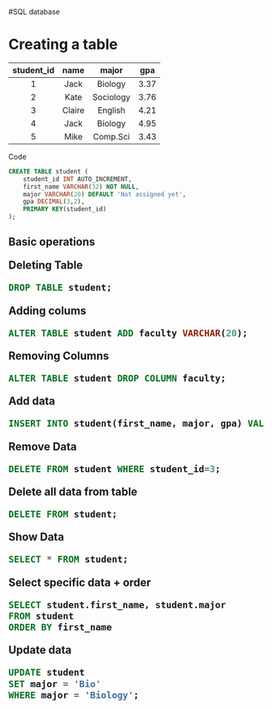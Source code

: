 #SQL database

<h1>Creating a table</h1>

| student_id|name|major | gpa  |
| :---: | :---: | :---: | :---:|
| 1 | Jack  | Biology   | 3.37 |
| 2 | Kate  | Sociology | 3.76 |
| 3 | Claire| English   | 4.21 |
| 4 | Jack  | Biology   | 4.95 |
| 5 | Mike  | Comp.Sci  | 3.43 |

Code
```sql
CREATE TABLE student (
    student_id INT AUTO_INCREMENT,
    first_name VARCHAR(32) NOT NULL,
    major VARCHAR(20) DEFAULT 'Not assigned yet',
    gpa DECIMAL(3,2),
    PRIMARY KEY(student_id)
);
```

<h2> Basic operations

Deleting Table
```sql
DROP TABLE student;
```
Adding colums 
```sql
ALTER TABLE student ADD faculty VARCHAR(20);
```
Removing Columns 
```sql
ALTER TABLE student DROP COLUMN faculty;
```
Add data
```sql
INSERT INTO student(first_name, major, gpa) VALUES('Jack', 'Biology', 3.37);
```
Remove Data
```sql
DELETE FROM student WHERE student_id=3;
```
Delete all data from table
```sql
DELETE FROM student;
```
Show Data
```sql
SELECT * FROM student;
```
Select specific data + order
```sql
SELECT student.first_name, student.major
FROM student
ORDER BY first_name
```
Update data
```sql
UPDATE student
SET major = 'Bio'
WHERE major = 'Biology';
```